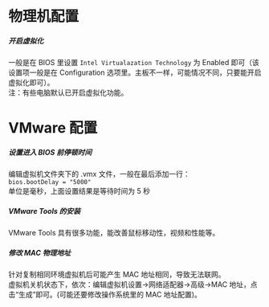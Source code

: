 # 物理机配置

##### 开启虚拟化

一般是在 BIOS 里设置 `Intel Virtualazation Technology` 为 Enabled 即可（该设置项一般是在 Configuration 选项里。主板不一样，可能情况不同，只要能开启虚拟化即可）。  
注：有些电脑默认已开启虚拟化功能。  

# VMware 配置

##### 设置进入 BIOS 前停顿时间

编辑虚拟机文件夹下的 .vmx 文件，一般在最后添加一行：  
`bios.bootDelay = "5000"`  
单位是毫秒，上面设置结果是等待时间为 5 秒  

##### VMware Tools 的安装

VMware Tools 具有很多功能，能改善鼠标移动性，视频和性能等。  

##### 修改 MAC 物理地址

针对复制相同环境虚拟机后可能产生 MAC 地址相同，导致无法联网。  
虚拟机关机状态下，依次：编辑虚拟机设置->网络适配器->高级->MAC 地址，点击“生成”即可。(可能还要修改操作系统里的 MAC 地址配置)。  
